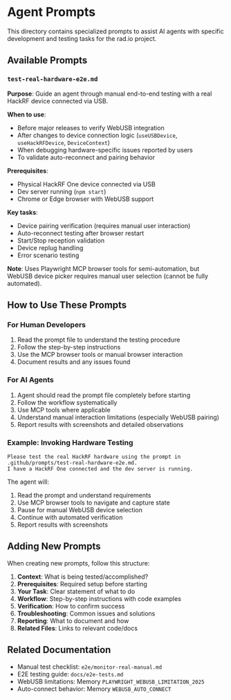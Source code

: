 # Agent Prompts

This directory contains specialized prompts to assist AI agents with specific development and testing tasks for the rad.io project.

## Available Prompts

### `test-real-hardware-e2e.md`

**Purpose**: Guide an agent through manual end-to-end testing with a real HackRF device connected via USB.

**When to use**:

- Before major releases to verify WebUSB integration
- After changes to device connection logic (`useUSBDevice`, `useHackRFDevice`, `DeviceContext`)
- When debugging hardware-specific issues reported by users
- To validate auto-reconnect and pairing behavior

**Prerequisites**:

- Physical HackRF One device connected via USB
- Dev server running (`npm start`)
- Chrome or Edge browser with WebUSB support

**Key tasks**:

- Device pairing verification (requires manual user interaction)
- Auto-reconnect testing after browser restart
- Start/Stop reception validation
- Device replug handling
- Error scenario testing

**Note**: Uses Playwright MCP browser tools for semi-automation, but WebUSB device picker requires manual user selection (cannot be fully automated).

## How to Use These Prompts

### For Human Developers

1. Read the prompt file to understand the testing procedure
2. Follow the step-by-step instructions
3. Use the MCP browser tools or manual browser interaction
4. Document results and any issues found

### For AI Agents

1. Agent should read the prompt file completely before starting
2. Follow the workflow systematically
3. Use MCP tools where applicable
4. Understand manual interaction limitations (especially WebUSB pairing)
5. Report results with screenshots and detailed observations

### Example: Invoking Hardware Testing

```text
Please test the real HackRF hardware using the prompt in .github/prompts/test-real-hardware-e2e.md.
I have a HackRF One connected and the dev server is running.
```

The agent will:

1. Read the prompt and understand requirements
2. Use MCP browser tools to navigate and capture state
3. Pause for manual WebUSB device selection
4. Continue with automated verification
5. Report results with screenshots

## Adding New Prompts

When creating new prompts, follow this structure:

1. **Context**: What is being tested/accomplished?
2. **Prerequisites**: Required setup before starting
3. **Your Task**: Clear statement of what to do
4. **Workflow**: Step-by-step instructions with code examples
5. **Verification**: How to confirm success
6. **Troubleshooting**: Common issues and solutions
7. **Reporting**: What to document and how
8. **Related Files**: Links to relevant code/docs

## Related Documentation

- Manual test checklist: `e2e/monitor-real-manual.md`
- E2E testing guide: `docs/e2e-tests.md`
- WebUSB limitations: Memory `PLAYWRIGHT_WEBUSB_LIMITATION_2025`
- Auto-connect behavior: Memory `WEBUSB_AUTO_CONNECT`
